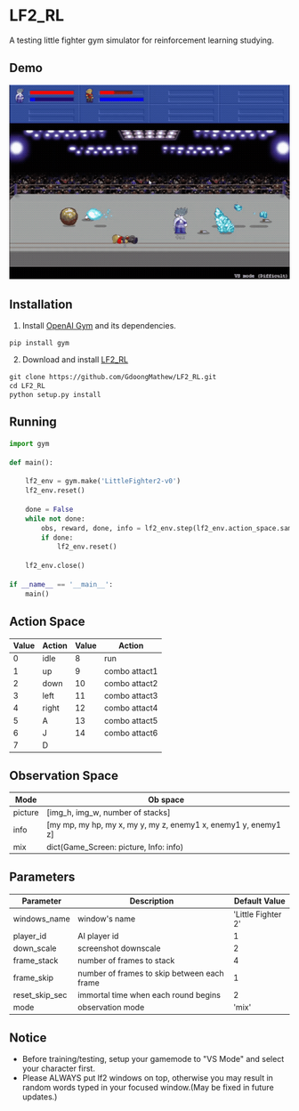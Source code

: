 # LF2_RL
A testing little fighter gym simulator for reinforcement learning studying.

## Demo
![Firen v.s Freeze](demo_img/demo3.gif)

## Installation
1. Install [OpenAI Gym](https://github.com/openai/gym) and its dependencies.
```
pip install gym
```
2. Download and install [LF2_RL](https://github.com/GdoongMathew/LF2_RL)
```
git clone https://github.com/GdoongMathew/LF2_RL.git
cd LF2_RL
python setup.py install
```

## Running
```python
import gym

def main():

    lf2_env = gym.make('LittleFighter2-v0')
    lf2_env.reset()

    done = False
    while not done:
        obs, reward, done, info = lf2_env.step(lf2_env.action_space.sample())
        if done:
            lf2_env.reset()
    
    lf2_env.close()

if __name__ == '__main__':
    main()
```

## Action Space
Value | Action | Value | Action
--- | --- | --- | ---
0 | idle    | 8 | run
1 | up      | 9 | combo attact1
2 | down    | 10| combo attact2
3 | left    | 11| combo attact3
4 | right   | 12| combo attact4
5 | A       | 13| combo attact5
6 | J       | 14| combo attact6
7 | D

## Observation Space
Mode | Ob space
---|---
picture| [img_h, img_w, number of stacks]
info|[my mp, my hp, my x, my y, my z, enemy1 x, enemy1 y, enemy1 z]
mix | dict(Game_Screen: picture, Info: info)

## Parameters
Parameter|Description|Default Value
---|---|---
windows_name|window's name|'Little Fighter 2'
player_id|AI player id| 1
down_scale|screenshot downscale| 2
frame_stack| number of frames to stack| 4
frame_skip| number of frames to skip between each frame| 1
reset_skip_sec|immortal time when each round begins| 2
mode| observation mode| 'mix'


## Notice
*  Before training/testing, setup your gamemode to "VS Mode" and select your character first.
* Please ALWAYS put lf2 windows on top, otherwise you may result in random words typed in your focused window.(May be fixed in future updates.) 